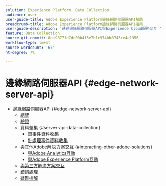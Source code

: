 ```yaml
---
solution: Experience Platform, Data Collection
audience: user
user-guide-title: Adobe Experience Platform邊緣網路伺服器API幫助
breadcrumb-title: Adobe Experience Platform邊緣網路伺服器API指南
user-guide-description: '通過邊緣網路伺服器API與Experience Cloud服務交互 '
feature: Data Collection
source-git-commit: 8ea9877fd7dc00b4f5e7b1c974bb3743ce4e1356
workflow-type: tm+mt
source-wordcount: '67'
ht-degree: 7%

---
```



# 邊緣網路伺服器API {#edge-network-server-api}

* 邊緣網路伺服器API {#edge-network-server-api}
   * [總覽](overview.md)
   * [驗證](authentication.md)
   * 資料彙集 {#server-api-data-collection}
      * [單事件資料收集](interactive-data-collection.md)
      * [批處理事件資料收集](non-interactive-data-collection.md)
   * 與其他Adobe解決方案交互 {#interacting-other-adobe-solutions}
      * [與Adobe Analytics互動](interacting-adobe-analytics.md)
      * [與Adobe Experience Platform互動](interacting-experience-platform.md)
   * [與第三方解決方案交互](interacting-third-party-solutions.md)
   * [錯誤處理](error-handling.md)
   * [疑難排解](troubleshooting.md)